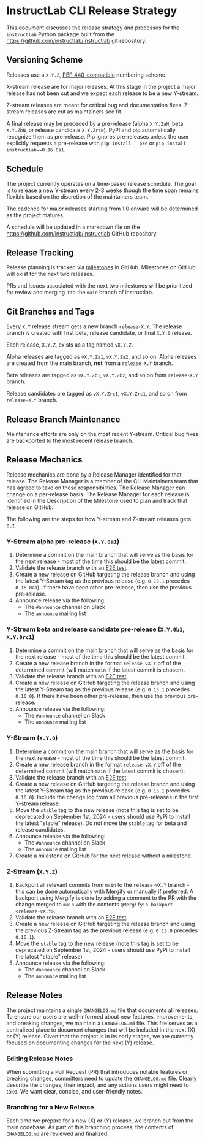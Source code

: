 # InstructLab CLI Release Strategy

This document discusses the release strategy and processes for the
`instructlab` Python package built from the
<https://github.com/instructlab/instructlab> git repository.

## Versioning Scheme

Releases use a `X.Y.Z`, [PEP 440-compatible](https://peps.python.org/pep-0440/) numbering scheme.

X-stream release are for major releases. At this stage in the project a major release has not been cut and we expect each release to be a new Y-stream.

Z-stream releases are meant for critical bug and documentation fixes. Z-stream releases are cut as maintainers see fit.

A final release may be preceded by a pre-release (alpha `X.Y.ZaN`, beta `X.Y.ZbN`, or release candidate `X.Y.ZrcN`). PyPI and pip automatically recognize them as pre-release. Pip ignores pre-releases unless the user explicitly requests a pre-release with `pip install --pre` or `pip install instructlab==0.16.0a1`.

## Schedule

The project currently operates on a time-based release schedule.
The goal is to release a new Y-stream every 2-3 weeks though the time span remains flexible based on the discretion of the maintainers team.

The cadence for major releases starting from 1.0 onward will be determined as the project matures.

A schedule will be updated in a markdown file on the <https://github.com/instructlab/instructlab> GitHub repository.

## Release Tracking

Release planning is tracked via [milestones](https://github.com/instructlab/instructlab/milestones) in GitHub. Milestones on GitHub will exist for the next two releases.

PRs and Issues associated with the next two milestones will be prioritized for review and merging into the `main` branch of instructlab.

## Git Branches and Tags

Every `X.Y` release stream gets a new branch `release-X.Y`. The release branch is created with first beta, release candidate, or final `X.Y.0` release.

Each release, `X.Y.Z`, exists as a tag named `vX.Y.Z`.

Alpha releases are tagged as `vX.Y.Za1`, `vX.Y.Za2`, and so on. Alpha releases are created from the main branch, **not** from a `release-X.Y` branch.

Beta releases are tagged as `vX.Y.Zb1`, `vX.Y.Zb2`, and so on from `release-X.Y` branch.

Release candidates are tagged as `vX.Y.Zrc1`, `vX.Y.Zrc1`, and so on from `release-X.Y` branch.

## Release Branch Maintenance

Maintenance efforts are only on the most recent Y-stream.
Critical bug fixes are backported to the most recent release branch.

## Release Mechanics

Release mechanics are done by a Release Manager identified for that release.
The Release Manager is a member of the CLI Maintainers team that has agreed to take on these responsibilities.
The Release Manager can change on a per-release basis.
The Release Manager for each release is identified in the Description of the Milestone used to plan and track that release on GitHub.

The following are the steps for how Y-stream and Z-stream releases gets cut.

### Y-Stream alpha pre-release (`X.Y.0a1`)

1. Determine a commit on the main branch that will serve as the basis for the next release - most of the time this should be the latest commit.
1. Validate the release branch with an [E2E test](ci.md).
1. Create a new release on GitHub targeting the release branch and using the latest Y-Stream tag as the previous release (e.g. `0.15.1` precedes `0.16.0a1`). If there have been other pre-release, then use the previous pre-release.
1. Announce release via the following:
    - The `#announce` channel on Slack
    - The `announce` mailing list

### Y-Stream beta and release candidate pre-release (`X.Y.0b1`, `X.Y.0rc1`)

1. Determine a commit on the main branch that will serve as the basis for the next release - most of the time this should be the latest commit.
1. Create a new release branch in the format `release-vX.Y` off of the determined commit (will match `main` if the latest commit is chosen).
1. Validate the release branch with an [E2E test](ci.md).
1. Create a new release on GitHub targeting the release branch and using the latest Y-Stream tag as the previous release (e.g. `0.15.1` precedes `0.16.0`). If there have been other pre-release, then use the previous pre-release.
1. Announce release via the following:
    - The `#announce` channel on Slack
    - The `announce` mailing list

### Y-Stream (`X.Y.0`)

1. Determine a commit on the main branch that will serve as the basis for the next release - most of the time this should be the latest commit.
1. Create a new release branch in the format `release-vX.Y` off of the determined commit (will match `main` if the latest commit is chosen).
1. Validate the release branch with an [E2E test](ci.md).
1. Create a new release on GitHub targeting the release branch and using the latest Y-Stream tag as the previous release (e.g. `0.15.1` precedes `0.16.0`). Include the change log from all previous pre-releases in the first Y-stream release.
1. Move the `stable` tag to the new release (note this tag is set to be deprecated on September 1st, 2024 - users should use PyPi to install the latest "stable" release). Do not move the `stable` tag for beta and release candidates.
1. Announce release via the following:
    - The `#announce` channel on Slack
    - The `announce` mailing list
1. Create a milestone on GitHub for the next release without a milestone.

### Z-Stream (`X.Y.Z`)

1. Backport all relevant commits from `main` to the `release-vX.Y` branch - this can be done automatically with Mergify or manually if preferred. A backport using Mergify is done by adding a comment to the PR with the change merged to `main` with the contents `@Mergifyio backport <release-vX.Y>`.
1. Validate the release branch with an [E2E test](ci.md).
1. Create a new release on GitHub targeting the release branch and using the previous Z-Stream tag as the previous release (e.g. `0.15.0` precedes `0.15.1`).
1. Move the `stable` tag to the new release (note this tag is set to be deprecated on September 1st, 2024 - users should use PyPi to install the latest "stable" release)
1. Announce release via the following:
    - The `#announce` channel on Slack
    - The `announce` mailing list

## Release Notes

The project maintains a single `CHANGELOG.md` file that documents all releases. To ensure our users
are well-informed about new features, improvements, and breaking changes, we maintain a
`CHANGELOG.md` file. This file serves as a centralized place to document changes that will be
included in the next (X) or (Y) release. Given that the project is in its early stages, we are
currently focused on documenting changes for the next (Y) release.

### Editing Release Notes

When submitting a Pull Request (PR) that introduces notable features or breaking changes, committers
need to update the `CHANGELOG.md` file. Clearly describe the changes, their impact, and
any actions users might need to take. We want clear, concise, and user-friendly notes.

### Branching for a New Release

Each time we prepare for a new (X) or (Y) release, we branch out from the main codebase.
As part of this branching process, the contents of `CHANGELOG.md` are reviewed and
finalized.
